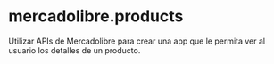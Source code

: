 # mercadolibre.products
Utilizar APIs de Mercadolibre para crear una app que le permita ver al usuario los detalles de un producto.
